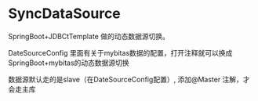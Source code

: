 # SyncDataSource

SpringBoot+JDBCtTemplate 做的动态数据源切换。

DateSourceConfig  里面有关于mybitas数据的配置，打开注释就可以换成SpringBoot+mybitas的动态数据源切换

数据源默认走的是slave（在DateSourceConfig配置）, 添加@Master 注解，才会走主库
